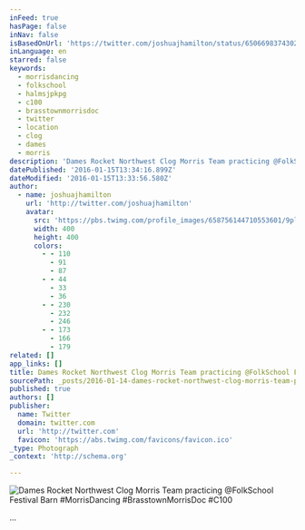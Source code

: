 ```yaml
---
inFeed: true
hasPage: false
inNav: false
isBasedOnUrl: 'https://twitter.com/joshuajhamilton/status/650669837430202368'
inLanguage: en
starred: false
keywords:
  - morrisdancing
  - folkschool
  - halmsjpkpg
  - c100
  - brasstownmorrisdoc
  - twitter
  - location
  - clog
  - dames
  - morris
description: 'Dames Rocket Northwest Clog Morris Team practicing @FolkSchool Festival Barn #MorrisDancing #BrasstownMorrisDoc #C100'
datePublished: '2016-01-15T13:34:16.899Z'
dateModified: '2016-01-15T13:33:56.580Z'
author:
  - name: joshuajhamilton
    url: 'http://twitter.com/joshuajhamilton'
    avatar:
      src: 'https://pbs.twimg.com/profile_images/658756144710553601/9pl9pJ-B_400x400.jpg'
      width: 400
      height: 400
      colors:
        - - 110
          - 91
          - 87
        - - 44
          - 33
          - 36
        - - 230
          - 232
          - 246
        - - 173
          - 166
          - 179
related: []
app_links: []
title: Dames Rocket Northwest Clog Morris Team practicing @FolkSchool Festival Barn
sourcePath: _posts/2016-01-14-dames-rocket-northwest-clog-morris-team-practicing-folkscho.md
published: true
authors: []
publisher:
  name: Twitter
  domain: twitter.com
  url: 'http://twitter.com'
  favicon: 'https://abs.twimg.com/favicons/favicon.ico'
_type: Photograph
_context: 'http://schema.org'

---
```

![Dames Rocket Northwest Clog Morris Team practicing @FolkSchool Festival Barn #MorrisDancing #BrasstownMorrisDoc #C100](https://s3-us-west-2.amazonaws.com/the-grid-img/p/6d7406ea021a9e9c42a2cd26d187d42b6d45b451.jpg)

...